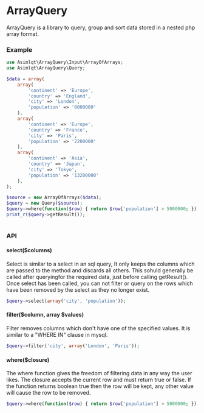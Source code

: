 ArrayQuery
==========

ArrayQuery is a library to query, group and sort data stored in a nested php array format.

### Example

```php
use Asimlqt\ArrayQuery\Input\ArrayOfArrays;
use Asimlqt\ArrayQuery\Query;

$data = array(
    array(
        'continent' => 'Europe',
        'country' => 'England',
        'city' => 'London',
        'population' => '8000000'
    ),
    array(
        'continent' => 'Europe',
        'country' => 'France',
        'city' => 'Paris',
        'population' => '2200000'
    ),
    array(
        'continent' => 'Asia',
        'country' => 'Japan',
        'city' => 'Tokyo',
        'population' => '13200000'
    ),
);

$source = new ArrayOfArrays($data);
$query = new Query($source);
$query->where(function($row) { return $row['population'] > 5000000; });
print_r($query->getResult());
    
```

### API

#### select($columns)

Select is similar to a select in an sql query, It only keeps the columns which are passed to the method and discards all others. This sohuld generally be called after queryingfor the required data, just before calling getResult().  Once select has been called, you can not filter or query on the rows which have been removed by the select as they no longer exist.

```php
$query->select(array('city', 'population'));
```


#### filter($column, array $values)

Filter removes columns which don't have one of the specified values. It is similar to a "WHERE IN" clause in mysql.

```php
$query->filter('city', array('London', 'Paris'));
``` 


#### where($closure)

The where function gives the freedom of filtering data in any way the user likes. The closure accepts the current row and must return true or false. If the function returns boolean true then the row will be kept, any other value will cause the row to be removed.

```php
$query->where(function($row) { return $row['population'] > 5000000; });
```